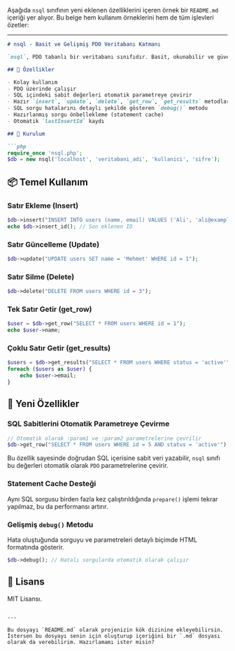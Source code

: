 Aşağıda `nsql` sınıfının yeni eklenen özelliklerini içeren örnek bir `README.md` içeriği yer alıyor. Bu belge hem kullanım örneklerini hem de tüm işlevleri özetler:

---

````markdown
# nsql - Basit ve Gelişmiş PDO Veritabanı Katmanı

`nsql`, PDO tabanlı bir veritabanı sınıfıdır. Basit, okunabilir ve güvenli bir şekilde veritabanı işlemleri yapmanızı sağlar. Ayrıca SQL içindeki sabit değerleri otomatik olarak parametreye çevirme ve hata ayıklama gibi gelişmiş özellikler sunar.

## 🚀 Özellikler

- Kolay kullanım
- PDO üzerinde çalışır
- SQL içindeki sabit değerleri otomatik parametreye çevirir
- Hazır `insert`, `update`, `delete`, `get_row`, `get_results` metodları
- SQL sorgu hatalarını detaylı şekilde gösteren `debug()` metodu
- Hazırlanmış sorgu önbellekleme (statement cache)
- Otomatik `lastInsertId` kaydı

## 🔧 Kurulum

```php
require_once 'nsql.php';
$db = new nsql('localhost', 'veritabani_adi', 'kullanici', 'sifre');
````

## 📦 Temel Kullanım

### Satır Ekleme (Insert)

```php
$db->insert("INSERT INTO users (name, email) VALUES ('Ali', 'ali@example.com')");
echo $db->insert_id(); // Son eklenen ID
```

### Satır Güncelleme (Update)

```php
$db->update("UPDATE users SET name = 'Mehmet' WHERE id = 1");
```

### Satır Silme (Delete)

```php
$db->delete("DELETE FROM users WHERE id = 3");
```

### Tek Satır Getir (get\_row)

```php
$user = $db->get_row("SELECT * FROM users WHERE id = 1");
echo $user->name;
```

### Çoklu Satır Getir (get\_results)

```php
$users = $db->get_results("SELECT * FROM users WHERE status = 'active'");
foreach ($users as $user) {
    echo $user->email;
}
```

## 🧠 Yeni Özellikler

### SQL Sabitlerini Otomatik Parametreye Çevirme

```php
// Otomatik olarak :param1 ve :param2 parametrelerine çevrilir
$db->get_row("SELECT * FROM users WHERE id = 5 AND status = 'active'");
```

Bu özellik sayesinde doğrudan SQL içerisine sabit veri yazabilir, `nsql` sınıfı bu değerleri otomatik olarak `PDO` parametrelerine çevirir.

### Statement Cache Desteği

Aynı SQL sorgusu birden fazla kez çalıştırıldığında `prepare()` işlemi tekrar yapılmaz, bu da performansı artırır.

### Gelişmiş `debug()` Metodu

Hata oluştuğunda sorguyu ve parametreleri detaylı biçimde HTML formatında gösterir.

```php
$db->debug(); // Hatalı sorgularda otomatik olarak çalışır
```

## 📄 Lisans

MIT Lisansı.

```

---

Bu dosyayı `README.md` olarak projenizin kök dizinine ekleyebilirsin. İstersen bu dosyayı senin için oluşturup içeriğini bir `.md` dosyası olarak da verebilirim. Hazırlamamı ister misin?
```
